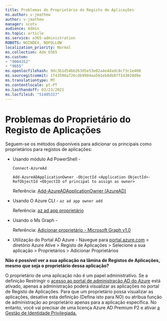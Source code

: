 ```yaml
---
title: Problemas do Proprietário do Registo de Aplicações
ms.author: v-jmathew
author: v-jmathew
manager: scotv
audience: Admin
ms.topic: article
ms.service: o365-administration
ROBOTS: NOINDEX, NOFOLLOW
localization_priority: Normal
ms.collection: Adm_O365
ms.custom:
- "9004352"
- "9655"
ms.openlocfilehash: 9dc3b1d54bb263d5e53e02a4e4dadc8cf3c1e400
ms.sourcegitcommit: 1f43598a726cdb9904aa501eb8db87f143020d9e
ms.translationtype: MT
ms.contentlocale: pt-PT
ms.lasthandoff: 03/23/2021
ms.locfileid: "51405317"
---
```

# <a name="app-registration-owner-issues"></a>Problemas do Proprietário do Registo de Aplicações

Seguem-se os métodos disponíveis para adicionar os principais como proprietários para registos de aplicações:

- Usando módulo Ad PowerShell -

    `Connect-AzureAd`

    `Add-AzureADApplicationOwner -ObjectId <Application ObjectId>-RefObjectId <ObjectID of principal to assign as owner>`

    Referência: [Add-AzureADApplicationOwner (AzureAD)](https://docs.microsoft.com/powershell/module/azuread/add-azureadapplicationowner)
- Usando O Azure CLI - `az ad app owner add`

    Referência: [az ad app proprietário](https://docs.microsoft.com/cli/azure/ad/app/owner)
- Usando o Ms Graph -

    Referência: [Adicionar proprietário - Microsoft Graph v1.0](https://docs.microsoft.com/graph/api/application-post-owners)
- Utilização do Portal AD Azure - Navegue para [portal.azure.com](https://portal.azure.com/) > diretório Azure Ative > Registo de Aplicações > Selecione a sua aplicação > Proprietários > Adicionar Proprietários

**Não é possível ver a sua aplicação na lâmina de Registos de Aplicações, mesmo que seja o proprietário dessa aplicação?**

O proprietário de uma aplicação não é um papel administrativo. Se a definição Restringir o [acesso ao portal de administração AD do Azure](https://docs.microsoft.com/azure/active-directory/fundamentals/users-default-permissions) está ativado, apenas a administração poderá visualizar as aplicações no portal de Registo de Aplicações. Para que um proprietário possa visualizar as aplicações, desative esta definição (Defina isto para NO) ou atribua função de administração ao proprietário apenas para a aplicação específica. No entanto, você vai precisar de uma licença Azure AD Premium P2 e ativar [a Gestão de Identidade Privilegiada.](https://docs.microsoft.com/azure/active-directory/privileged-identity-management/pim-configure)
